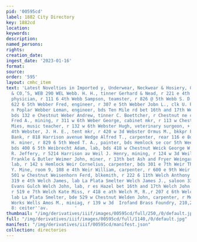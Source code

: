 ```yaml
---
pid: '00595cd'
label: 1882 City Directory
key: 1882cd
location: 
keywords: 
description: 
named_persons: 
rights: 
creation_date: 
ingest_date: '2023-01-16'
format: 
source: 
order: '595'
layout: cmhc_item
text: 'Latest Novelties in Imported y, Underwear, Neckwear & Hosiery, GEO, G, steele
  & C0,’S, WEB 290 WEL Webb. H. H., tinner Gerhard & Nead, r 221 e 4th Webb John W.,
  physician, r 111 6 4th Webb Sampson, teamster, r 826 @ 5th Webb S. D., miner, bds
  622 6 5th Webber Fred, engineer, r 307 e 5th Webber Jobn L., clk U. P. Ry., r 9044
  n Poplar Webber Leman, engineer, bds Ten Mile rd bet 16th and 17th Webber L., miner,
  bds 132 e Chestnut Weber Andrew, tinner C. Boettcher, r Chestnut ne cor Pine Weber
  Fred A., mining, r 311 w 6th Weber George, cabinet mkr, r 113 w Chestnut Weber Lisa
  Mies, music teacher, r 132 w 6th Webster Hugh, veterinary surgeon, + Maple sw oor
  4th Webster, J. H. E., tent mkr, r 420 w 3d Webster Ormus M., bkkpr First National
  Bank, r 818 Harrison avenue Wedge Alfred T., carpenter, rear 116 e 8d Weed Richard
  H. miner, r 829 6 5th Weed T. A., painter, bds Hemlock se cor 5th Weed —, carpenter,
  bds 400 6 5th Weibrecht Adam, lab, bds 418 w Chestnut Weick George W., butcher F_
  R. Jeffery, r 5214 Harrison av Weil J. Henry, mining, r 124 w 3d Weil Reuben, clk
  Frankle & Butler Weimer John, miner, r 13th bet Ash and Fryer Weingart Charles,
  lab, r 142 s Hemlock Weir Cornelius, carpenter, bds 301 e 7th Weir Thomas, see A.
  Y. Mine, room 9, 108 e 4th Weir William, carpenter, r 600 e 9th Weir William, smelter,
  501 w Chestnut Weisenhorn Ferd, blkemith, r 222 6 11th Welch Anthony E., r rear
  319 e 4th Welch James, lab La Plata Smelter Welch James J., saloon 332 e 6th, r
  Evans Gulch Welch John, lab, r es Hazel bet 16th and 17th Welch John M., miner,
  r 519 e 7th Welch Kate Miss, r 418 e ath Welch M, R.,r 207 ¢ 6th Welch William,
  lab La Plata Smelter, bde 529 w Chestnut Welden John, carpenter, r Meyer Sampling
  Works Wells Amos M., miniag, r 139 w 3d  Irofand Brass Foundry, 210,212, 214 210
  8: ceiter''av.          '
thumbnail: "/img/derivatives/iiif/images/00595cd/full/250,/0/default.jpg"
full: "/img/derivatives/iiif/images/00595cd/full/1140,/0/default.jpg"
manifest: "/img/derivatives/iiif/00595cd/manifest.json"
collection: directories
---
```


